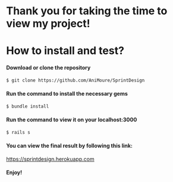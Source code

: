# Thank you for taking the time to view my project!

# How to install and test?
#### Download or clone the repository
```sh
$ git clone https://github.com/AniMoure/SprintDesign
```
#### Run the command to install the necessary gems
```sh
$ bundle install
```

#### Run the command to view it on your localhost:3000
```sh
$ rails s
```
#### You can view the final result by following this link:

https://sprintdesign.herokuapp.com

#### Enjoy!

